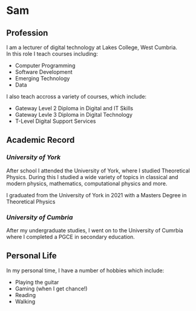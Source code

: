 <h1>Sam</h1>
<div>
  <h2>Profession</h2>
  <p>I am a lecturer of digital technology at Lakes College, West Cumbria. <br>In this role I teach courses including:</p>
  <ul>
    <li>Computer Programming</li>
    <li>Software Development</li>
    <li>Emerging Technology</li>
    <li>Data</li>
  </ul>
  <p>I also teach accross a variety of courses, which include:</p>
  <ul>
    <li>Gateway Level 2 Diploma in Digital and IT Skills</li>
    <li>Gateway Levle 3 Diploma in Digital Technology</li>
    <li>T-Level Digital Support Services</li>
  </ul>
</div>

<div>
  <h2>Academic Record</h2>
  <h3><em>University of York</em></h3>
  <p>After school I attended the University of York, where I studied Theoretical Physics. During this I studied a wide variety of topics in classical and modern physics, mathematics, computational physics and more.</p>
  <p>I graduated from the University of York in 2021 with a Masters Degree in Theoretical Physics</p>
  <h3><em>University of Cumbria</em></h3>
  <p>After my undergraduate studies, I went on to the University of Cumrbia where I completed a PGCE in secondary education.</p>
</div>

<div>
  <h2>Personal Life</h2>
  <p>In my personal time, I have a number of hobbies which include:</p>  
  <ul>
    <li>Playing the guitar</li>
    <li>Gaming (when I get chance!)</li>
    <li>Reading</li>
    <li>Walking</li>
  </ul>
</div>
